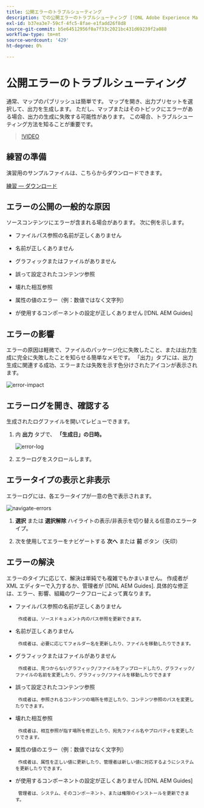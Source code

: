 ```yaml
---
title: 公開エラーのトラブルシューティング
description: での公開エラーのトラブルシューティング [!DNL Adobe Experience Manager Guides]
exl-id: b37ea3e7-59cf-4fc5-8fae-e1fadd26f8d8
source-git-commit: b5e64512956f0a7f33c2021bc431d69239f2a088
workflow-type: tm+mt
source-wordcount: '429'
ht-degree: 0%

---
```


# 公開エラーのトラブルシューティング

通常、マップのパブリッシュは簡単です。 マップを開き、出力プリセットを選択して、出力を生成します。 ただし、マップまたはそのトピックにエラーがある場合、出力の生成に失敗する可能性があります。 この場合、トラブルシューティング方法を知ることが重要です。

>[!VIDEO](https://video.tv.adobe.com/v/338990)

## 練習の準備

演習用のサンプルファイルは、こちらからダウンロードできます。

[練習 — ダウンロード](assets/exercises/publishing-basic-to-advanced.zip)

## エラーの公開の一般的な原因

ソースコンテンツにエラーが含まれる場合があります。 次に例を示します。

* ファイルパス参照の名前が正しくありません

* 名前が正しくありません

* グラフィックまたはファイルがありません

* 誤って設定されたコンテンツ参照

* 壊れた相互参照

* 属性の値のエラー（例：数値ではなく文字列）

* が使用するコンポーネントの設定が正しくありません [!DNL AEM Guides]

## エラーの影響

エラーの原因は軽微で、ファイルのパッケージ化に失敗したこと、または出力生成に完全に失敗したことを知らせる簡単なメモです。 「出力」タブには、出力生成に関連する成功、エラーまたは失敗を示す色分けされたアイコンが表示されます。

![error-impact](images/error-impact.png)

## エラーログを開き、確認する

生成されたログファイルを開いてレビューできます。

1. 内 **出力** タブで、 **「生成日」の日時。**

   ![error-log](images/error-log.png)

2. エラーログをスクロールします。

## エラータイプの表示と非表示

エラーログには、各エラータイプが一意の色で表示されます。

![navigate-errors](images/navigate-errors.png)

1. **選択** または **選択解除** ハイライトの表示/非表示を切り替える任意のエラータイプ。

2. 次を使用してエラーをナビゲートする **次へ** または **前** ボタン（矢印）

## エラーの解決

エラーのタイプに応じて、解決は単純でも複雑でもかまいません。 作成者が XML エディターで入力するか、管理者が [!DNL AEM Guides]. 具体的な修正は、エラー、影響、組織のワークフローによって異なります。

* ファイルパス参照の名前が正しくありません

       作成者は、ソースドキュメント内のパス参照を更新できます。
       
   
* 名前が正しくありません

       作成者は、必要に応じてフォルダー名を更新したり、ファイルを移動したりできます。
       
   
* グラフィックまたはファイルがありません

       作成者は、見つからないグラフィック/ファイルをアップロードしたり、グラフィック/ファイルの名前を変更したり、グラフィック/ファイルを移動したりできます
       
   
* 誤って設定されたコンテンツ参照

       作成者は、参照されるコンテンツの場所を修正したり、コンテンツ参照のパスを変更したりできます。
       
   
* 壊れた相互参照

       作成者は、相互参照が指す場所を修正したり、宛先ファイル名やプロパティを変更したりできます。
       
   
* 属性の値のエラー（例：数値ではなく文字列）

       作成者は、属性を正しい値に更新したり、管理者は新しい値に対応するようにシステムを更新したりできます。
       
   
* が使用するコンポーネントの設定が正しくありません [!DNL AEM Guides]

       管理者は、システム、そのコンポーネント、または権限のインストールを更新できます。
       
   